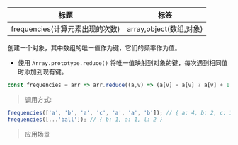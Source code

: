 |  标题   | 标签  |
|  ----  | ----  |
| frequencies(计算元素出现的次数) | array,object(数组,对象) |

创建一个对象，其中数组的唯一值作为键，它们的频率作为值。

* 使用 `Array.prototype.reduce()` 将唯一值映射到对象的键，每次遇到相同值时添加到现有键。

```js
const frequencies = arr => arr.reduce((a,v) => (a[v] = a[v] ? a[v] + 1 : 1,a),{});
```

> 调用方式:

```js
frequencies(['a', 'b', 'a', 'c', 'a', 'a', 'b']); // { a: 4, b: 2, c: 1 }
frequencies([...'ball']); // { b: 1, a: 1, l: 2 }
```

> 应用场景

